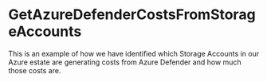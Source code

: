 # GetAzureDefenderCostsFromStorageAccounts
This is an example of how we have identified which Storage Accounts in our Azure estate are generating costs from Azure Defender and how much those costs are.
